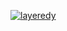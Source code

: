 [![layeredy](https://github.com/user-attachments/assets/d28c5536-6da8-4d3e-9286-2ae2bead9c48)](https://auri.lol)
